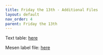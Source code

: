 ```yaml
---
title: Friday the 13th - Additional Files
layout: default
nav_order: 4
parent: Friday the 13th
---
```


Text table: [here]('https://gfac6502.github.io/friday-the-13th/f13.tbl')

Mesen label file: [here](https://gfac6502.github.io/friday-the-13th/f13.mlb)
